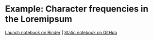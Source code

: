 # Example: Character frequencies in the Loremipsum

[Launch notebook on Binder](https://mybinder.org/v2/gh/riga/law/master?filepath=examples%2Floremipsum%2Fexample.ipynb) | [Static notebook on GitHub](https://github.com/riga/law/blob/master/examples/loremipsum/example.ipynb)
